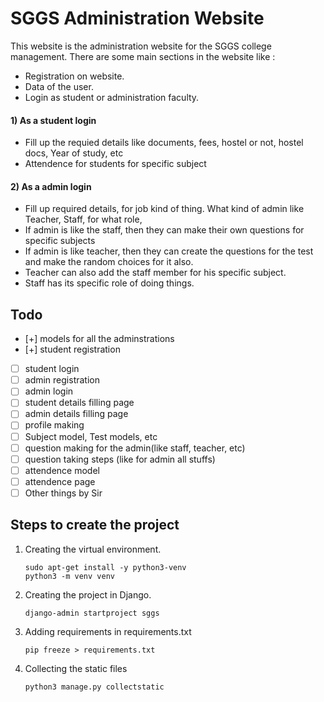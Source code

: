 # SGGS Administration Website
This website is the administration website for the SGGS college management. There are some main sections in the website like :
- Registration on website.
- Data of the user.
- Login as student or administration faculty.

#### 1) As a student login
- Fill up the requied details like documents, fees, hostel or not, hostel docs, Year of study, etc
- Attendence for students for specific subject

#### 2) As a admin login
- Fill up required details, for job kind of thing. What kind of admin like Teacher, Staff, for what role, 
- If admin is like the staff, then they can make their own questions for specific subjects
- If admin is like teacher, then they can create the questions for the test and make the random choices for it also.
- Teacher can also add the staff member for his specific subject.
- Staff has its specific role of doing things.

## Todo
- [+] models for all the adminstrations
- [+] student registration 
- [ ] student login
- [ ] admin registration
- [ ] admin login
- [ ] student details filling page 
- [ ] admin details filling page
- [ ] profile making
- [ ] Subject model, Test models, etc
- [ ] question making for the admin(like staff, teacher, etc)
- [ ] question taking steps (like for admin all stuffs)
- [ ] attendence model
- [ ] attendence page
- [ ] Other things by Sir

## Steps to create the project
1) Creating the virtual environment.
    ```
    sudo apt-get install -y python3-venv
    python3 -m venv venv
    ````
2) Creating the project in Django.
    ```
    django-admin startproject sggs
    ```
3) Adding requirements in requirements.txt
    ```
    pip freeze > requirements.txt
    ```
4) Collecting the static files
    ```
    python3 manage.py collectstatic
    ```
